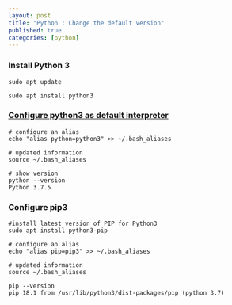 ```yaml
---
layout: post
title: "Python : Change the default version"
published: true
categories: [python]
---
```


### Install Python 3
```shell
sudo apt update

sudo apt install python3
```

### [Configure python3 as default interpreter][1]
```shell
# configure an alias
echo "alias python=python3" >> ~/.bash_aliases

# updated information
source ~/.bash_aliases

# show version
python --version
Python 3.7.5

```

### Configure pip3
```shell
#install latest version of PIP for Python3
sudo apt install python3-pip

# configure an alias
echo "alias pip=pip3" >> ~/.bash_aliases

# updated information
source ~/.bash_aliases

pip --version
pip 18.1 from /usr/lib/python3/dist-packages/pip (python 3.7)
```


[1]: https://garywoodfine.com/configure-python-3-4-default-ubuntu-14-04-2/ "Configure Python 3 as default on Ubuntu"
